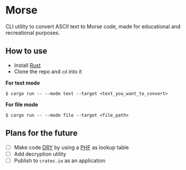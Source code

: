 # Morse

CLI utility to convert ASCII text to Morse code, made for educational and recreational purposes.

## How to use

- Install [Rust](rust-lang.org/)
- Clone the repo and `cd` into it

**For text mode**
```console
$ cargo run -- --mode text --target <text_you_want_to_convert>
```
**For file mode**
```console
$ cargo run -- --mode file --target <file_path>
```

## Plans for the future

- [ ] Make code [DRY](https://en.wikipedia.org/wiki/Don%27t_repeat_yourself) by using a [PHF](https://docs.rs/phf/latest/phf/) as lookup table
- [ ] Add decryption utility
- [ ] Publish to `crates.io` as an application